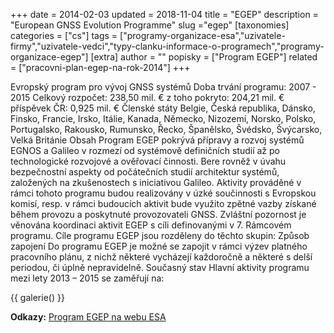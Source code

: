 +++
date = 2014-02-03
updated = 2018-11-04
title = "EGEP"
description = "European GNSS Evolution Programme"
slug ="egep"
[taxonomies]
categories = ["cs"]
tags = ["programy-organizace-esa","uzivatele-firmy","uzivatele-vedci","typy-clanku-informace-o-programech","programy-organizace-egep"]
[extra]
author = ""
popisky = ["Program EGEP"]
related = ["pracovni-plan-egep-na-rok-2014"]
+++

Evropský program pro vývoj GNSS systémů Doba trvání programu: 2007 - 2015 Celkový rozpočet: 238,50 mil. € z toho pokryto: 204,21 mil. € příspěvek ČR: 0,925 mil. € Členské státy Belgie, Česká republika, Dánsko, Finsko, Francie, Irsko, Itálie, Kanada, Německo, Nizozemí, Norsko, Polsko, Portugalsko, Rakousko, Rumunsko, Řecko, Španělsko, Švédsko, Švýcarsko, Velká Británie Obsah Program EGEP pokrývá přípravy a rozvoj systémů EGNOS a Galileo v rozmezí od systémově definičních studií až po technologické rozvojové a ověřovací činnosti. Bere rovněž v úvahu bezpečnostní aspekty od počátečních studií architektur systémů, založených na zkušenostech s iniciativou Galileo. Aktivity prováděné v rámci tohoto programu budou realizovány v úzké součinnosti s Evropskou komisí, resp. v rámci budoucích aktivit bude využito zpětné vazby získané během provozu a poskytnuté provozovateli GNSS. Zvláštní pozornost je věnována koordinaci aktivit EGEP s cíli definovanými v 7. Rámcovém programu. Cíle programu EGEP jsou rozděleny do těchto skupin: Způsob zapojení Do programu EGEP je možné se zapojit v rámci výzev platného pracovního plánu, z nichž některé vycházejí každoročně a některé s delší periodou, či úplně nepravidelně. Současný stav Hlavní aktivity programu mezi lety 2013 – 2015 se zaměřují na:

{{ galerie() }}

**Odkazy:**
[Program EGEP na webu ESA]

[Program EGEP na webu ESA]: http://www.esa.int/Our_Activities/Navigation/GNSS_Evolution/About_the_European_GNSS_Evolution_Programme
